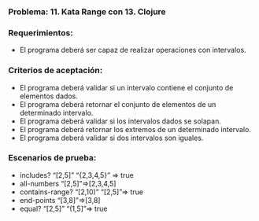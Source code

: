 ### Problema: 11. Kata Range con 13. Clojure
### Requerimientos:
-	El programa deberá ser capaz de realizar operaciones con intervalos.
### Criterios de aceptación:
-	El programa deberá validar si un intervalo contiene el conjunto de elementos dados.
-	El programa deberá retornar el conjunto de elementos de un determinado intervalo.
-	El programa deberá validar si los intervalos dados se solapan.
-	El programa deberá retornar los extremos de un determinado intervalo.
-	El programa deberá validar si dos intervalos son iguales.
### Escenarios de prueba:
-	includes? “[2,5]” “{2,3,4,5}” => true
-	all-numbers “[2,5]”=>[2,3,4,5]
-	contains-range? “[2,10)” “[2,5]”=> true
-	end-points “[3,8]”=>[3,8]
-	equal? “[2,5]” “(1,5]”=> true
